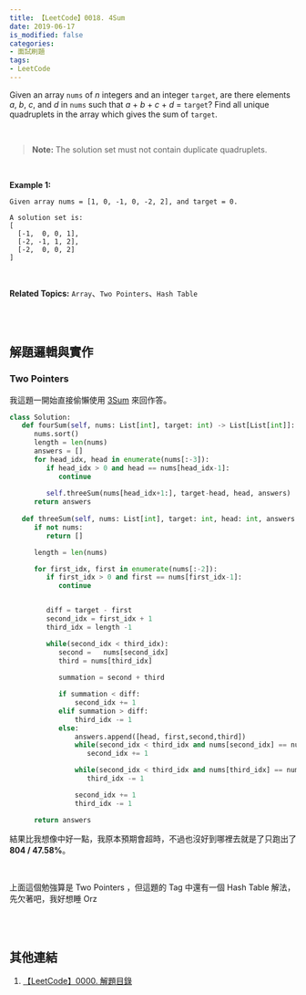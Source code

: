 ```yaml
---
title: 【LeetCode】0018. 4Sum
date: 2019-06-17
is_modified: false
categories:
- 面試刷題
tags:
- LeetCode
--- 
```


Given an array `nums` of _n_ integers and an integer `target`, are there elements _a_, _b_, _c_, and _d_ in `nums` such that _a_ + _b_ + _c_ + _d_ = `target`? Find all unique quadruplets in the array which gives the sum of `target`.

<!--more-->
<br>

> **Note:**
>The solution set must not contain duplicate quadruplets.

<br>

**Example 1:**
```
Given array nums = [1, 0, -1, 0, -2, 2], and target = 0.

A solution set is:
[
  [-1,  0, 0, 1],
  [-2, -1, 1, 2],
  [-2,  0, 0, 2]
]
```

<br>

**Related Topics:** `Array`、`Two Pointers`、`Hash Table`

<br><br>

## 解題邏輯與實作

### Two Pointers 
我這題一開始直接偷懶使用 [3Sum](/LeetCode-0015-3Sum/) 來回作答。

```python
class Solution:
   def fourSum(self, nums: List[int], target: int) -> List[List[int]]:
      nums.sort()
      length = len(nums)
      answers = []
      for head_idx, head in enumerate(nums[:-3]):
         if head_idx > 0 and head == nums[head_idx-1]:
            continue
                        
         self.threeSum(nums[head_idx+1:], target-head, head, answers)                  
      return answers
            
   def threeSum(self, nums: List[int], target: int, head: int, answers:List[List[int]]) -> List[List[int]]:
      if not nums:
         return []

      length = len(nums) 

      for first_idx, first in enumerate(nums[:-2]):
         if first_idx > 0 and first == nums[first_idx-1]:
            continue


         diff = target - first
         second_idx = first_idx + 1
         third_idx = length -1	

         while(second_idx < third_idx): 
            second =   nums[second_idx] 
            third = nums[third_idx]
                              
            summation = second + third   

            if summation < diff:
                second_idx += 1
            elif summation > diff:
                third_idx -= 1
            else:				
                answers.append([head, first,second,third]) 
                while(second_idx < third_idx and nums[second_idx] == nums[second_idx+1]):
                   second_idx += 1

                while(second_idx < third_idx and nums[third_idx] == nums[third_idx-1]):
                   third_idx -= 1

                second_idx += 1
                third_idx -= 1

      return answers
```
結果比我想像中好一點，我原本預期會超時，不過也沒好到哪裡去就是了只跑出了 **804 / 47.58%**。

<br>

上面這個勉強算是 Two Pointers ，但這題的 Tag 中還有一個 Hash Table 解法，先欠著吧，我好想睡 Orz


<br><br>

## 其他連結
1. [【LeetCode】0000. 解題目錄](/LeetCode-0000-Contents/)
